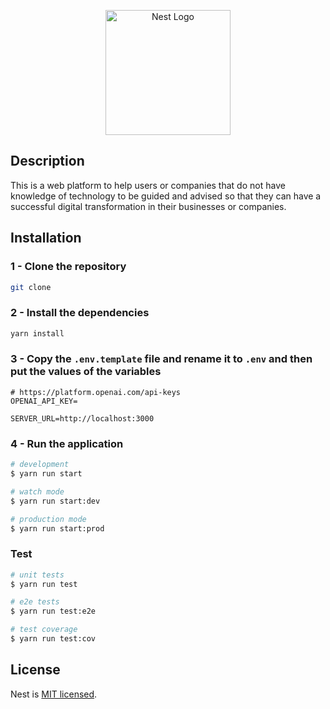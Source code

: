 <p align="center">
  <a href="http://nestjs.com/" target="blank"><img src="https://nestjs.com/img/logo-small.svg" width="200" alt="Nest Logo" /></a>
</p>

## Description

This is a web platform to help users or companies that do not have knowledge of technology to be guided and advised so that they can have a successful digital transformation in their businesses or companies.

## Installation

### 1 - Clone the repository

```bash
git clone 
```

### 2 - Install the dependencies

```bash
yarn install
```

### 3 - Copy the ```.env.template``` file and rename it to ```.env``` and then put the values ​​of the variables

```env
# https://platform.openai.com/api-keys
OPENAI_API_KEY=

SERVER_URL=http://localhost:3000
```

### 4 - Run the application

```bash
# development
$ yarn run start

# watch mode
$ yarn run start:dev

# production mode
$ yarn run start:prod
```

### Test

```bash
# unit tests
$ yarn run test

# e2e tests
$ yarn run test:e2e

# test coverage
$ yarn run test:cov
```

## License

Nest is [MIT licensed](LICENSE).
